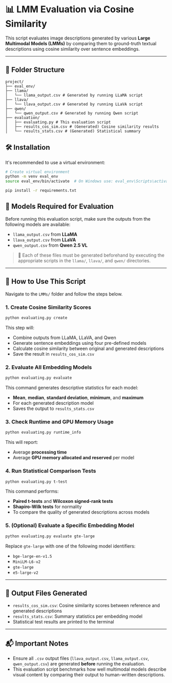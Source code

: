 # 📊 LMM Evaluation via Cosine Similarity

This script evaluates image descriptions generated by various **Large Multimodal Models (LMMs)** by comparing them to ground-truth textual descriptions using cosine similarity over sentence embeddings.

---

## 📁 Folder Structure
```
project/
├── eval_env/ 
├── llama/
│   └── llama_output.csv # Generated by running LLaMA script
├── llava/
│   └── llava_output.csv # Generated by running LLaVA script
├── qwen/
│   └── qwen_output.csv # Generated by running Qwen script
├── evaluation/
│   ├── evaluating.py # This evaluation script
│   ├── results_cos_sim.csv # (Generated) Cosine similarity results
│   └── results_stats.csv # (Generated) Statistical summary
```
## 🛠️ Installation

It's recommended to use a virtual environment:

```bash
# Create virtual environment
python -m venv eval_env
source eval_env/bin/activate  # On Windows use: eval_env\Scripts\activate

pip install -r requirements.txt
```

## 🧠 **Models Required for Evaluation**
Before running this evaluation script, make sure the outputs from the following models are available:

- `llama_output.csv` from **LLaMA**
- `llava_output.csv` from **LLaVA**
- `qwen_output.csv` from **Qwen 2.5 VL**

> 📌 Each of these files must be generated beforehand by executing the appropriate scripts in the `llama/`, `llava/`, and `qwen/` directories.

---

## 🚀 **How to Use This Script**
Navigate to the `LMMs/` folder and follow the steps below.

### 1. **Create Cosine Similarity Scores**
```bash
python evaluating.py create
```
This step will:
- Combine outputs from LLaMA, LLaVA, and Qwen
- Generate sentence embeddings using four pre-defined models
- Calculate cosine similarity between original and generated descriptions
- Save the result in `results_cos_sim.csv`

### 2. **Evaluate All Embedding Models**
```bash
python evaluating.py evaluate
```
This command generates descriptive statistics for each model:
- **Mean**, **median**, **standard deviation**, **minimum**, and **maximum**
- For each generated description model
- Saves the output to `results_stats.csv`

### 3. **Check Runtime and GPU Memory Usage**
```bash
python evaluating.py runtime_info
```
This will report:
- Average **processing time**
- Average **GPU memory allocated and reserved** per model

### 4. **Run Statistical Comparison Tests**
```bash
python evaluating.py t-test
```
This command performs:
- **Paired t-tests** and **Wilcoxon signed-rank tests**
- **Shapiro-Wilk tests** for normality
- To compare the quality of generated descriptions across models


### 5. **(Optional) Evaluate a Specific Embedding Model**
```bash
python evaluating.py evaluate gte-large
```
Replace `gte-large` with one of the following model identifiers:
- `bge-large-en-v1.5`
- `MiniLM-L6-v2`
- `gte-large`
- `e5-large-v2`

---

## 📂 **Output Files Generated**
- `results_cos_sim.csv`: Cosine similarity scores between reference and generated descriptions
- `results_stats.csv`: Summary statistics per embedding model
- Statistical test results are printed to the terminal

---

## 📬 **Important Notes**
- Ensure all `.csv` output files (`llava_output.csv`, `llama_output.csv`, `qwen_output.csv`) are generated **before** running the evaluation.
- This evaluation script benchmarks how well multimodal models describe visual content by comparing their output to human-written descriptions.
